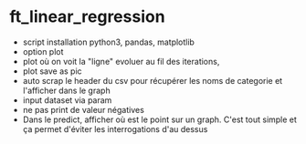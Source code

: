 # ft_linear_regression
- script installation python3, pandas, matplotlib
- option plot
- plot où on voit la "ligne" evoluer au fil des iterations, 
- plot save as pic
- auto scrap le header du csv pour récupérer les noms de categorie et l'afficher dans le graph
- input dataset via param
- ne pas print de valeur négatives
- Dans le predict, afficher où est le point sur un graph. C'est tout simple et ça permet d'éviter les interrogations d'au dessus